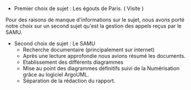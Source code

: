 

* Premier choix de sujet :  Les égouts de Paris. ( Visite )  

Pour des raisons de manque d'informations sur le sujet, nous avons porté notre choix sur un second sujet 
qu'est la gestion des appels reçus par le SAMU.

* Second choix de sujet : Le SAMU
  - Recherche documentaire (principalement sur internet)
  - Après une lecture approfondie nous avions résumé les documents.
  - Etablissement des différents diagrammes 
  - Mise au point des diagrammes définitifs suivi de la Numérisation grâce au logiciel ArgoUML.
  - Séparation de la rédaction du rapport.
